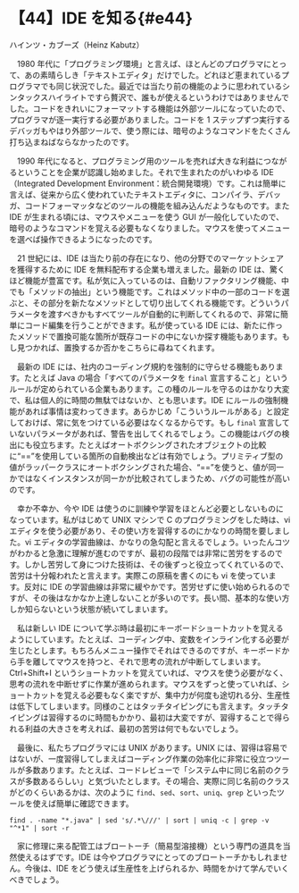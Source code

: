 # 【44】IDE を知る{#e44}

<div class="author">ハインツ・カブーズ（Heinz Kabutz）</div>

　1980 年代に「プログラミング環境」と言えば、ほとんどのプログラマにとって、あの素晴らしき「テキストエディタ」だけでした。どれほど恵まれているプログラマでも同じ状況でした。最近では当たり前の機能のように思われているシンタックスハイライトですら贅沢で、誰もが使えるというわけではありませんでした。コードをきれいにフォーマットする機能は外部ツールになっていたので、プログラマが逐一実行する必要がありました。コードを 1 ステップずつ実行するデバッガもやはり外部ツールで、使う際には、暗号のようなコマンドをたくさん打ち込まねばならなかったのです。

　1990 年代になると、プログラミング用のツールを売れば大きな利益につながるということを企業が認識し始めました。それで生まれたのがいわゆる IDE（Integrated Development Environment：統合開発環境）です。これは簡単に言えば、従来から広く使われていたテキストエディタに、コンパイラ、デバッガ、コードフォーマッタなどのツールの機能を組み込んだようなものです。また IDE が生まれる頃には、マウスやメニューを使う GUI が一般化していたので、暗号のようなコマンドを覚える必要もなくなりました。マウスを使ってメニューを選べば操作できるようになったのです。

　21 世紀には、IDE は当たり前の存在になり、他の分野でのマーケットシェアを獲得するために IDE を無料配布する企業も増えました。最新の IDE は、驚くほど機能が豊富です。私が気に入っているのは、自動リファクタリング機能、中でも「メソッドの抽出」という機能です。これはメソッド中の一部のコードを選ぶと、その部分を新たなメソッドとして切り出してくれる機能です。どういうパラメータを渡すべきかもすべてツールが自動的に判断してくれるので、非常に簡単にコード編集を行うことができます。私が使っている IDE には、新たに作ったメソッドで置換可能な箇所が既存コードの中にないか探す機能もあります。もし見つかれば、置換するか否かをこちらに尋ねてくれます。

　最新の IDE には、社内のコーディング規約を強制的に守らせる機能もあります。たとえば Java の場合「すべてのパラメータを `final` 宣言すること」というルールが定められている企業もあります。この種のルールを守るのはかなり大変で、私は個人的に時間の無駄ではないか、とも思います。IDE にルールの強制機能があれば事情は変わってきます。あらかじめ「こういうルールがある」と設定しておけば、常に気をつけている必要はなくなるからです。もし `final` 宣言していないパラメータがあれば、警告を出してくれるでしょう。この機能はバグの検出にも役立ちます。たとえばオートボクシングされたオブジェクトの比較に“==”を使用している箇所の自動検出などは有効でしょう。プリミティブ型の値がラッパークラスにオートボクシングされた場合、“==”を使うと、値が同一かではなくインスタンスが同ーかが比較されてしまうため、バグの可能性が高いのです。

　幸か不幸か、今や IDE は使うのに訓練や学習をほとんど必要としないものになっています。私がはじめて UNIX マシンで C のプログラミングをした時は、vi エディタを使う必要があり、その使い方を習得するのにかなりの時間を要しました。vi エディタの学習曲線は、かなりの急勾配と言えるでしょう。いったんコツがわかると急激に理解が進むのですが、最初の段階では非常に苦労をするのです。しかし苦労して身につけた技術は、その後ずっと役立ってくれているので、苦労は十分報われたと言えます。実際この原稿を書くのにも vi を使っています。反対に IDE の学習曲線は非常に緩やかです。苦労せずに使い始められるのですが、その後はなかなか上達しないことが多いのです。長い間、基本的な使い方しか知らないという状態が続いてしまいます。

　私は新しい IDE について学ぶ時は最初にキーボードショートカットを覚えるようにしています。たとえば、コーディング中、変数をインライン化する必要が生じたとします。もちろんメニュー操作でそれはできるのですが、キーボードから手を離してマウスを持つと、それで思考の流れが中断してしまいます。Ctrl+Shift+I というショートカットを覚えていれば、マウスを使う必要がなく、思考の流れを中断せずに作業が進められます。マウスをずっと使っていれば、ショートカットを覚える必要もなく楽ですが、集中力が何度も途切れる分、生産性は低下してしまいます。同様のことはタッチタイピングにも言えます。タッチタイピングは習得するのに時間もかかり、最初は大変ですが、習得することで得られる利益の大きさを考えれば、最初の苦労は何でもないでしょう。

　最後に、私たちプログラマには UNIX があります。UNIX には、習得は容易ではないが、一度習得してしまえばコーディング作業の効率化に非常に役立つツールが多数あります。たとえば、コードレビューで「システム中に同じ名前のクラスが多数あるらしい」と気づいたとします。その場合、実際に同じ名前のクラスがどのくらいあるかは、次のように `find`、`sed`、`sort`、`uniq`、`grep` といったツールを使えば簡単に確認できます。

```shell-session
find . -name "*.java" | sed 's/.*\///' | sort | uniq -c | grep -v "^*1" | sort -r
```

　家に修理に来る配管工はブロートーチ（簡易型溶接機）という専門の道具を当然使えるはずです。IDE は今やプログラマにとってのブロートーチかもしれません。今後は、IDE をどう使えば生産性を上げられるか、時間をかけて学んでいくべきでしょう。
